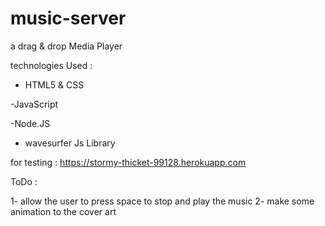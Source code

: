 # music-server

a drag & drop Media Player 

technologies Used : 

- HTML5 & CSS

-JavaScript

-Node.JS 

- wavesurfer Js Library 

for testing : 
https://stormy-thicket-99128.herokuapp.com

ToDo : 

1- allow the user to press space to stop and play the music 
2- make some animation to the cover art 
